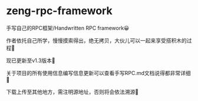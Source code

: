 # zeng-rpc-framework
手写自己的RPC框架/Handwritten RPC framework😀

作者依托自己所学，慢慢摸索得出，绝无拷贝，大伙儿可以一起来享受搭积木的过程🏫

现已更新至v1.3版本🎇

关于项目的所有使用信息编写信息更新可以查看手写RPC.md文档说得都非常详细🔫

下载上传至其他地方，需注明源地址，否则将会依法溯源👮‍


